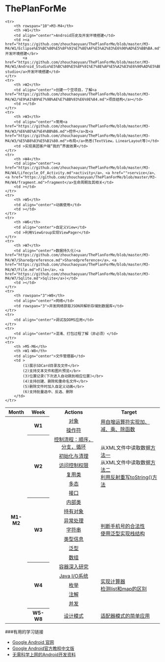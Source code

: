 # ThePlanForMe

<table >
	<tr>
		<th>Month</th>
		<th>Week</th>
		<th>Actions</th>
		<th>Target</th>
	</tr>
	<tr>
		<th rowspan="21">M1-M2</th>
		<th rowspan="2">W1</th>
		<td align="center"><a href="https://github.com/zhouchaoyuan/ThePlanForMe/blob/master/M1-M2/W1/%E5%85%B3%E4%BA%8E%E5%AF%B9%E8%B1%A1.md">对象</a></td>
		<td rowspan="2"><a href="https://github.com/zhouchaoyuan/ThePlanForMe/blob/master/M1-M2/W1/MyOperation.java">用自增运算符实现加、减、乘、除函数</a></td>
	</tr>
	<tr>
		<td align="center"><a href="https://github.com/zhouchaoyuan/ThePlanForMe/blob/master/M1-M2/W1/%E6%93%8D%E4%BD%9C%E7%AC%A6.md">操作符</a></td>
	</tr>
	<tr>
		<th rowspan="6">W2</th>
		<td align="center"><a href="https://github.com/zhouchaoyuan/ThePlanForMe/blob/master/M1-M2/W2/%E9%A1%BA%E5%BA%8F%EF%BC%8C%E5%88%86%E6%94%AF%EF%BC%8C%E5%BE%AA%E7%8E%AF.md">控制流程：顺序，分支，循环</a></td>
		<td rowspan="6">从XML文件中读取数据<a href="https://github.com/zhouchaoyuan/ThePlanForMe/blob/master/M1-M2/W2/ReadDataFromXMLFile.java">方法一</a></br>从XML文件中读取数据<a href="https://github.com/zhouchaoyuan/ThePlanForMe/blob/master/M1-M2/W2/ReadXMLFile.java">方法二</a></br><a href="https://github.com/zhouchaoyuan/ThePlanForMe/blob/master/M1-M2/W2/OverrideToString.java">利用反射重写toString()方法</a></td>
	</tr>
	<tr>
		<td align="center"><a href="https://github.com/zhouchaoyuan/ThePlanForMe/blob/master/M1-M2/W2/%E5%88%9D%E5%A7%8B%E5%8C%96%E4%B8%8E%E6%B8%85%E7%90%86.md">初始化与清理</a></td>
	</tr>
	<tr>
		<td align="center"><a href="https://github.com/zhouchaoyuan/ThePlanForMe/blob/master/M1-M2/W2/%E8%AE%BF%E9%97%AE%E6%8E%A7%E5%88%B6%E6%9D%83%E9%99%90.md">访问控制权限</a></td>
	</tr>
	<tr>
		<td align="center"><a href="https://github.com/zhouchaoyuan/ThePlanForMe/blob/master/M1-M2/W2/%E5%A4%8D%E7%94%A8%E7%B1%BB.md">复用类</a></td>
	</tr>
	<tr>
		<td align="center"><a href="https://github.com/zhouchaoyuan/ThePlanForMe/blob/master/M1-M2/W2/%E5%A4%9A%E6%80%81.md">多态</a></td>
	</tr>
	<tr>
		<td align="center"><a href="https://github.com/zhouchaoyuan/ThePlanForMe/blob/master/M1-M2/W2/%E6%8E%A5%E5%8F%A3.md">接口</a></td>
	</tr>
	<tr>
		<th rowspan="7">W3</th>
		<td align="center"><a href="https://github.com/zhouchaoyuan/ThePlanForMe/blob/master/M1-M2/W3/%E5%86%85%E9%83%A8%E7%B1%BB.md">内部类</a></td>
		<td rowspan="7"><a href="https://github.com/zhouchaoyuan/ThePlanForMe/blob/master/M1-M2/W3/CheckPhoneNumber.java">判断手机号的合法性</a></br><a href="https://github.com/zhouchaoyuan/ThePlanForMe/blob/master/M1-M2/W3/MyStack.java">使用泛型实现栈结构</a></td>
	</tr>
	<tr>
		<td align="center"><a href="https://github.com/zhouchaoyuan/ThePlanForMe/blob/master/M1-M2/W3/%E6%8C%81%E6%9C%89%E5%AF%B9%E8%B1%A1.md">持有对象</a></td>
	</tr>
	<tr>
		<td align="center"><a href="https://github.com/zhouchaoyuan/ThePlanForMe/blob/master/M1-M2/W3/%E5%BC%82%E5%B8%B8%E5%A4%84%E7%90%86.md">异常处理</a></td>
	</tr>
	<tr>
		<td align="center"><a href="https://github.com/zhouchaoyuan/ThePlanForMe/blob/master/M1-M2/W3/%E5%AD%97%E7%AC%A6%E4%B8%B2.md">字符串</a></td>
	</tr>
	<tr>
		<td align="center"><a href="https://github.com/zhouchaoyuan/ThePlanForMe/blob/master/M1-M2/W3/%E7%B1%BB%E5%9E%8B%E4%BF%A1%E6%81%AF.md">类型信息</a></td>
	</tr>
	<tr>
		<td align="center"><a href="https://github.com/zhouchaoyuan/ThePlanForMe/blob/master/M1-M2/W3/%E6%B3%9B%E5%9E%8B.md">泛型</a></td>
	</tr>
	<tr>
		<td align="center"><a href="https://github.com/zhouchaoyuan/ThePlanForMe/blob/master/M1-M2/W3/%E6%95%B0%E7%BB%84.md">数组</a></td>
	</tr>
	<tr>
		<th rowspan="5">W4</th>
		<td align="center"><a href="https://github.com/zhouchaoyuan/ThePlanForMe/blob/master/M1-M2/W4/%E5%AE%B9%E5%99%A8%E6%B7%B1%E5%85%A5%E7%A0%94%E7%A9%B6.md">容器深入研究</a></td>
		<td rowspan="5"><a href="https://github.com/zhouchaoyuan/ThePlanForMe/blob/master/M1-M2/W4/Calculator.java">实现计算器</a></br><a href="https://github.com/zhouchaoyuan/ThePlanForMe/blob/master/M1-M2/W4/ListAndMapDemo.java">检测list和map的区别</a></td>
	</tr>
	<tr>
		<td align="center"><a href="https://github.com/zhouchaoyuan/ThePlanForMe/blob/master/M1-M2/W4/Java%20IO%E7%B3%BB%E7%BB%9F.md">Java I/O系统</a></td>
	</tr>
	<tr>
		<td align="center"><a href="https://github.com/zhouchaoyuan/ThePlanForMe/blob/master/M1-M2/W4/%E6%9E%9A%E4%B8%BE.md">枚举</a></td>
	</tr>
	<tr>
		<td align="center"><a href="https://github.com/zhouchaoyuan/ThePlanForMe/blob/master/M1-M2/W4/%E6%B3%A8%E8%A7%A3.md">注解</a></td>
	</tr>
	<tr>
		<td align="center"><a href="https://github.com/zhouchaoyuan/ThePlanForMe/blob/master/M1-M2/W4/%E5%B9%B6%E5%8F%91.md">并发</a></td>
	</tr>
	<tr>
		<th >W5-W8</th>
		<td align="center"><a href="https://github.com/zhouchaoyuan/ThePlanForMe/tree/master/M1-M2/W5-W8">设计模式</a></td>
		<td><a href="https://github.com/zhouchaoyuan/ThePlanForMe/blob/master/M1-M2/W5-W8/%E9%80%82%E9%85%8D%E5%99%A8%E6%A8%A1%E5%BC%8F.md">适配器模式的简单应用</a></td>
	</tr>

	<tr>
		<th rowspan="10">M3-M4</th>
		<th >W1</th>
		<td align="center">Android历史及开发环境搭建</td>
		<td ><a href="https://github.com/zhouchaoyuan/ThePlanForMe/blob/master/M3-M4/W1/Eclipse%E5%BC%80%E5%8F%91%E7%8E%AF%E5%A2%83%E6%90%AD%E5%BB%BA.md">eclipse</a>开发环境搭建</br>
			<a href="https://github.com/zhouchaoyuan/ThePlanForMe/blob/master/M3-M4/W1/Android_Studio%E5%BC%80%E5%8F%91%E7%8E%AF%E5%A2%83%E6%90%AD%E5%BB%BA.md">android studio</a>开发环境搭建</td>
	</tr>
	<tr>
		<th >W2</th>
		<td align="center">创建一个空项目，了解<a href="https://github.com/zhouchaoyuan/ThePlanForMe/blob/master/M3-M4/W2/%E9%A1%B9%E7%9B%AE%E7%BB%93%E6%9E%84.md">项目结构</a></td>
		<td ></td>
	</tr>
	<tr>
		<th >W3</th>
		<td align="center">常用<a href="https://github.com/zhouchaoyuan/ThePlanForMe/blob/master/M3-M4/W3/%E6%8E%A7%E4%BB%B6.md">控件</a>及<a href="https://github.com/zhouchaoyuan/ThePlanForMe/blob/master/M3-M4/W3/%E5%B8%83%E5%B1%80.md">布局</a>熟悉(TextView，LinearLayout等)</td>
		<td >实现美团客户端“我的”界面效果</td>
	</tr>
	<tr>
		<th >W4</th>
		<td align="center"><a href="https://github.com/zhouchaoyuan/ThePlanForMe/blob/master/M3-M4/W4/Lifecycle_Of_Activity.md">activity</a>、<a href="">service</a>、<a href="https://github.com/zhouchaoyuan/ThePlanForMe/blob/master/M3-M4/W4/fragment.md">fragment</a>生命周期及其相关</td>
		<td ></td>
	</tr>
	<tr>
		<th >W5</th>
		<td align="center">动画使用</td>
		<td ></td>
	</tr>
	<tr>
		<th >W6</th>
		<td align="center">自定义View</td>
		<td >利用ViewGroup实现ViewPager</td>
	</tr>
	<tr>
		<th >W7</th>
		<td align="center">数据持久化(<a href="https://github.com/zhouchaoyuan/ThePlanForMe/blob/master/M3-M4/W7/Sharedpreference.md">Sharedpreference</a>、<a href="https://github.com/zhouchaoyuan/ThePlanForMe/blob/master/M3-M4/W7/File.md">File</a>，<a href="https://github.com/zhouchaoyuan/ThePlanForMe/blob/master/M3-M4/W7/Sqlite.md">Sqlite</a>)</td>
		<td ></td>
	</tr>
	<tr>
		<th rowspan="3">W8</th>
		<td align="center">网络</td>
		<td rowspan="3">并发网络获取JSON并解析存储到数据库</td>
	</tr>
	<tr>
		<td align="center">调试及DDMS应用</td>
	</tr>
	<tr>
		<td align="center">混淆、打包过程了解（非必须）</td>
	</tr>
	<tr>
		<th >M5-M6</th>
		<th >W1-W8</th>
		<td align="center">文件管理器</td>
		<td >	
			(1)展示SDCard目录及文件</br>
			(2)支持文本文件和图片预览</br>
			(3)位置记录(下次进入自动跳到相应位置)</br>
			(4)支持创建、删除和重命名文件</br>
			(5)删除文件时加入自定义动画</br>
			(6)支持批量选中、反选、删除
		</td>
	</tr>
</table>


###有用的学习链接

- [Google Android 官网](https://developer.android.com/training/index.html)
- [Google Android官方教程中文版](http://hukai.me/android-training-course-in-chinese/index.html)
- [无需科学上网的Android开发资料](http://www.androiddevtools.cn/)
